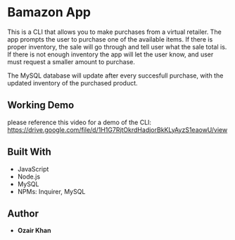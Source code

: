 # Bamazon App
This is a CLI that allows you to make purchases from a virtual retailer. The app prompts the user to purchase one of the available items.
If there is proper inventory, the sale will go through and tell user what the sale total is. If there is not enough inventory the 
app will let the user know, and user must request a smaller amount to purchase.

The MySQL database will update after every succesfull purchase, with the updated inventory of the purchased product. 


## Working Demo
please reference this video for a demo of the CLI: https://drive.google.com/file/d/1H1G7RjtOkrdHadjorBkKLyAyzS1eaowU/view

## Built With

* JavaScript 
* Node.js
* MySQL
* NPMs: Inquirer, MySQL


## Author

* **Ozair Khan** 



